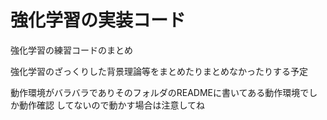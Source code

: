 # 強化学習の実装コード
強化学習の練習コードのまとめ

強化学習のざっくりした背景理論等をまとめたりまとめなかったりする予定

動作環境がバラバラでありそのフォルダのREADMEに書いてある動作環境でしか動作確認
してないので動かす場合は注意してね
